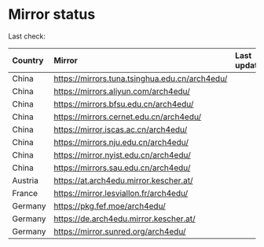 <script src="./time.js"></script>
# Mirror status
Last check: <script type="text/javascript">localize(1710166602.7187166);</script>

|Country|Mirror|Last update|
|:------|:-----|:----------|
|China|https://mirrors.tuna.tsinghua.edu.cn/arch4edu/|<script type="text/javascript">localize(1710138748);</script>|
|China|https://mirrors.aliyun.com/arch4edu/|<script type="text/javascript">localize(1710095209);</script>|
|China|https://mirrors.bfsu.edu.cn/arch4edu/|<script type="text/javascript">localize(1710138748);</script>|
|China|https://mirrors.cernet.edu.cn/arch4edu/|<script type="text/javascript">localize(1710138748);</script>|
|China|https://mirror.iscas.ac.cn/arch4edu/|<script type="text/javascript">localize(1710138748);</script>|
|China|https://mirrors.nju.edu.cn/arch4edu/|<script type="text/javascript">localize(1710095209);</script>|
|China|https://mirror.nyist.edu.cn/arch4edu/|<script type="text/javascript">localize(1710138748);</script>|
|China|https://mirrors.sau.edu.cn/arch4edu/|<script type="text/javascript">localize(1710138748);</script>|
|Austria|https://at.arch4edu.mirror.kescher.at/|<script type="text/javascript">localize(1710138748);</script>|
|France|https://mirror.lesviallon.fr/arch4edu/|<script type="text/javascript">localize(1710095209);</script>|
|Germany|https://pkg.fef.moe/arch4edu/|<script type="text/javascript">localize(1710138748);</script>|
|Germany|https://de.arch4edu.mirror.kescher.at/|<script type="text/javascript">localize(1710138748);</script>|
|Germany|https://mirror.sunred.org/arch4edu/|<script type="text/javascript">localize(1710138748);</script>|

<script src="./tablefilter/tablefilter.js"></script>
<script src="./table.js"></script>